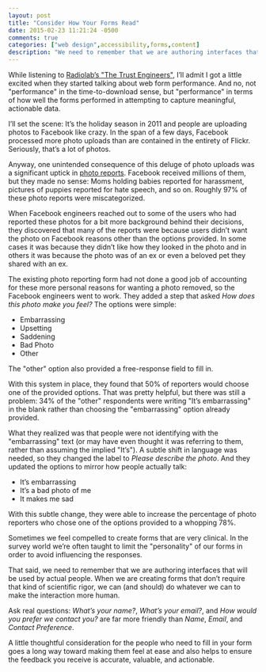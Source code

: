 ```yaml
---
layout: post
title: "Consider How Your Forms Read"
date: 2015-02-23 11:21:24 -0500
comments: true
categories: ["web design",accessibility,forms,content]
description: "We need to remember that we are authoring interfaces that will be used by actual people. When we are creating forms that don’t require that kind of scientific rigor, we can (and should) do whatever we can to make the interaction more human."
---
```


While listening to [Radiolab’s "The Trust Engineers"](http://www.radiolab.org/story/trust-engineers/), I’ll admit I got a little excited when they started talking about web form performance. And no, not "performance" in the time-to-download sense, but "performance" in terms of how well the forms performed in attempting to capture meaningful, actionable data.

<!-- more -->

I’ll set the scene: It’s the holiday season in 2011 and people are uploading photos to Facebook like crazy. In the span of a few days, Facebook processed more photo uploads than are contained in the entirety of Flickr. Seriously, that’s a lot of photos.

Anyway, one unintended consequence of this deluge of photo uploads was a significant uptick in [photo reports](https://www.facebook.com/help/189722821075378). Facebook received millions of them, but they made no sense: Moms holding babies reported for harassment, pictures of puppies reported for hate speech, and so on. Roughly 97% of these photo reports were miscategorized.

When Facebook engineers reached out to some of the users who had reported these photos for a bit more background behind their decisions, they discovered that many of the reports were because users didn’t want the photo on Facebook reasons other than the options provided. In some cases it was because they didn’t like how they looked in the photo and in others it was because the photo was of an ex or even a beloved pet they shared with an ex.

The existing photo reporting form had not done a good job of accounting for these more personal reasons for wanting a photo removed, so the Facebook engineers went to work. They added a step that asked *How does this photo make you feel?* The options were simple:

* Embarrassing
* Upsetting
* Saddening
* Bad Photo
* Other

The "other" option also provided a free-response field to fill in.

With this system in place, they found that 50% of reporters would choose one of the provided options. That was pretty helpful, but there was still a problem: 34% of the "other" respondents were writing "It’s embarrassing" in the blank rather than choosing the "embarrassing" option already provided.

What they realized was that people were not identifying with the "embarrassing" text (or may have even thought it was referring to them, rather than assuming the implied "It’s"). A subtle shift in language was needed, so they changed the label to *Please describe the photo*. And they updated the options to mirror how people actually talk:

* It’s embarrassing
* It’s a bad photo of me
* It makes me sad

With this subtle change, they were able to increase the percentage of photo reporters who chose one of the options provided to a whopping 78%.

Sometimes we feel compelled to create forms that are very clinical. In the survey world we’re often taught to limit the "personality" of our forms in order to avoid influencing the responses.

That said, we need to remember that we are authoring interfaces that will be used by actual people. When we are creating forms that don’t require that kind of scientific rigor, we can (and should) do whatever we can to make the interaction more human. 

Ask real questions: *What’s your name?*, *What’s your email?*, and *How would you prefer we contact you?* are far more friendly than *Name*, *Email*, and *Contact Preference*.

A little thoughtful consideration for the people who need to fill in your form goes a long way toward making them feel at ease and also helps to ensure the feedback you receive is accurate, valuable, and actionable.
